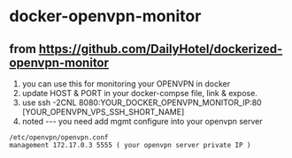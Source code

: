 # docker-openvpn-monitor

## from https://github.com/DailyHotel/dockerized-openvpn-monitor

1. you can use this for monitoring your OPENVPN in docker
1. update HOST & PORT in your docker-compse file, link & expose.
1. use ssh -2CNL 8080:YOUR_DOCKER_OPENVPN_MONITOR_IP:80 [YOUR_OPENVPN_VPS_SSH_SHORT_NAME]
1. noted --- you need add mgmt configure into your openvpn server

```
/etc/openvpn/openvpn.conf
management 172.17.0.3 5555 ( your openvpn server private IP )
```
